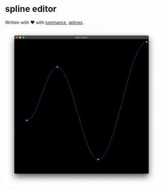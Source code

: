 # spline editor

Written with ❤️ with [luminance], [splines].

![](doc/imgs/front.png)

[luminance]: https://crates.io/crates/luminance
[splines]: https://crates.io/crates/splines
